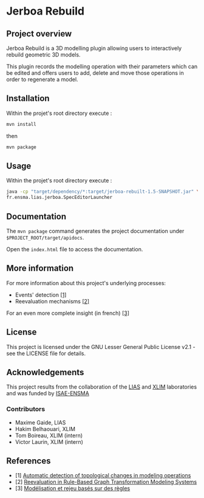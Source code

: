 # Jerboa Rebuild

## Project overview

Jerboa Rebuild is a 3D modelling plugin allowing users to interactively rebuild
geometric 3D models.

This plugin records the modelling operation with their parameters which can be
edited and offers users to add, delete and move those operations in order to
regenerate a model.

## Installation

Within the projet's root directory execute :

```sh 
mvn install
```

then

``` sh
mvn package
```

## Usage

Within the projet's root directory execute :
``` sh
java -cp "target/dependency/*:target/jerboa-rebuilt-1.5-SNAPSHOT.jar" \
fr.ensma.lias.jerboa.SpecEditorLauncher
```
## Documentation

The `mvn package` command generates the project documentation under `$PROJECT_ROOT/target/apidocs`.

Open the `index.html` file to access the documentation.

## More information

For more information about this project's underlying processes:
- Events' detection [\[1\]](https://hal.science/hal-04228069)
- Reevaluation mechanisms [\[2\]](https://hal.science/hal-04607231)

For an even more complete insight (in french) [\[3\]](https://hal.science/tel-04886518v1)

## License

This project is licensed under the GNU Lesser General Public License v2.1 - see
the LICENSE file for details.

## Acknowledgements

This project results from the collaboration of the
[LIAS](https://www.lias-lab.fr) and [XLIM](https://www.xlim.fr) laboratories
and was funded by [ISAE-ENSMA](https://www.ensma.fr/)

### Contributors

- Maxime Gaide, LIAS
- Hakim Belhaouari, XLIM
- Tom Boireau, XLIM (intern)
- Victor Laurin, XLIM (intern)

## References
- [1] [Automatic detection of topological changes in modeling operations](https://hal.science/hal-04228069)
- [2] [Reevaluation in Rule-Based Graph Transformation Modeling Systems](https://hal.science/hal-04607231)
- [3] [Modélisation et rejeu basés sur des règles](https://hal.science/tel-04886518v1)
